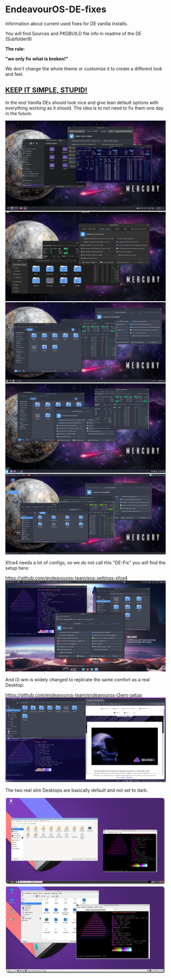 # EndeavourOS-DE-fixes
Information about current used fixes for DE vanilla installs.

You will find Sources and PKGBUILD file info in readme of the DE (Subfolder9)

**The rule:**

**"we only fix what is broken!"**

We don't change the whole theme or customize it to create a different look and feel.

## [**K**EEP **I**T **S**IMPLE, **S**TUPID!](https://en.wikipedia.org/wiki/KISS_principle)

In the end Vanilla DEs should look nice and give lean default options with everything working as it should.
The idea is to not need to fix them one day in the future.

![eos-plasma](https://raw.githubusercontent.com/endeavouros-team/endeavouros-DE-fixes/main/plasma/plasma.png)
![eos-gnome](https://raw.githubusercontent.com/endeavouros-team/endeavouros-DE-fixes/main/gnome/gnome.png)
![eos-budgie](https://raw.githubusercontent.com/endeavouros-team/endeavouros-DE-fixes/main/budgie/budgie.png)
![eos-cinnamon](https://raw.githubusercontent.com/endeavouros-team/endeavouros-DE-fixes/main/cinnamon/cinnamon.png)
![eos-mate](https://raw.githubusercontent.com/endeavouros-team/endeavouros-DE-fixes/main/mate/mate.png)

Xfce4 needs a lot of configs, so we do not call this "DE-Fix"  you will find the setup here:

https://github.com/endeavouros-team/eos-settings-xfce4
![eos-xfce4](https://raw.githubusercontent.com/endeavouros-team/screenshots/refs/heads/master/xfce4-endeavouros-mercury.png)

And  i3-wm is widely changed to replicate the same comfort as a real Desktop:

https://github.com/endeavouros-team/endeavouros-i3wm-setup
![eos-i3-wm](https://raw.githubusercontent.com/endeavouros-team/screenshots/master/i3-eos-view-shot-nov21.png)

The two real slim Desktops are basically default and not set to dark:

![eos-lxde](https://raw.githubusercontent.com/endeavouros-team/endeavouros-DE-fixes/main/lxde/lxde.png)
![eos-lxqt](https://raw.githubusercontent.com/endeavouros-team/endeavouros-DE-fixes/main/lxqt/lxqt.png)
